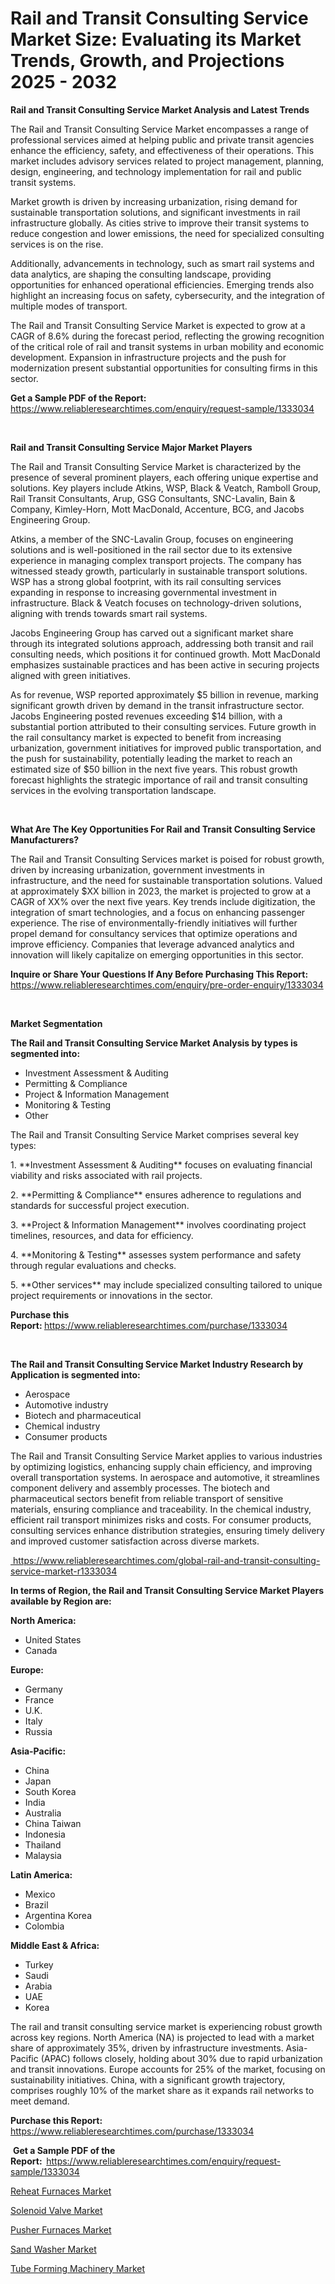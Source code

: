 <p><h1>Rail and Transit Consulting Service Market Size: Evaluating its Market Trends, Growth, and Projections 2025 - 2032</h1></p><p><strong>Rail and Transit Consulting Service Market Analysis and Latest Trends</strong></p>
<p><p>The Rail and Transit Consulting Service Market encompasses a range of professional services aimed at helping public and private transit agencies enhance the efficiency, safety, and effectiveness of their operations. This market includes advisory services related to project management, planning, design, engineering, and technology implementation for rail and public transit systems. </p><p>Market growth is driven by increasing urbanization, rising demand for sustainable transportation solutions, and significant investments in rail infrastructure globally. As cities strive to improve their transit systems to reduce congestion and lower emissions, the need for specialized consulting services is on the rise. </p><p>Additionally, advancements in technology, such as smart rail systems and data analytics, are shaping the consulting landscape, providing opportunities for enhanced operational efficiencies. Emerging trends also highlight an increasing focus on safety, cybersecurity, and the integration of multiple modes of transport. </p><p>The Rail and Transit Consulting Service Market is expected to grow at a CAGR of 8.6% during the forecast period, reflecting the growing recognition of the critical role of rail and transit systems in urban mobility and economic development. Expansion in infrastructure projects and the push for modernization present substantial opportunities for consulting firms in this sector.</p></p>
<p><strong>Get a Sample PDF of the Report:&nbsp;</strong> <a href="https://www.reliableresearchtimes.com/enquiry/request-sample/1333034?utm_campaign=3369&utm_medium=2&utm_source=Github&utm_content=ia&utm_term=24032025&utm_id=rail-and-transit-consulting-service">https://www.reliableresearchtimes.com/enquiry/request-sample/1333034</a></p>
<p>&nbsp;</p>
<p><strong>Rail and Transit Consulting Service Major Market Players</strong></p>
<p><p>The Rail and Transit Consulting Service Market is characterized by the presence of several prominent players, each offering unique expertise and solutions. Key players include Atkins, WSP, Black & Veatch, Ramboll Group, Rail Transit Consultants, Arup, GSG Consultants, SNC-Lavalin, Bain & Company, Kimley-Horn, Mott MacDonald, Accenture, BCG, and Jacobs Engineering Group. </p><p>Atkins, a member of the SNC-Lavalin Group, focuses on engineering solutions and is well-positioned in the rail sector due to its extensive experience in managing complex transport projects. The company has witnessed steady growth, particularly in sustainable transport solutions. WSP has a strong global footprint, with its rail consulting services expanding in response to increasing governmental investment in infrastructure. Black & Veatch focuses on technology-driven solutions, aligning with trends towards smart rail systems.</p><p>Jacobs Engineering Group has carved out a significant market share through its integrated solutions approach, addressing both transit and rail consulting needs, which positions it for continued growth. Mott MacDonald emphasizes sustainable practices and has been active in securing projects aligned with green initiatives.</p><p>As for revenue, WSP reported approximately $5 billion in revenue, marking significant growth driven by demand in the transit infrastructure sector. Jacobs Engineering posted revenues exceeding $14 billion, with a substantial portion attributed to their consulting services. Future growth in the rail consultancy market is expected to benefit from increasing urbanization, government initiatives for improved public transportation, and the push for sustainability, potentially leading the market to reach an estimated size of $50 billion in the next five years. This robust growth forecast highlights the strategic importance of rail and transit consulting services in the evolving transportation landscape.</p></p>
<p>&nbsp;</p>
<p><strong>What Are The Key Opportunities For Rail and Transit Consulting Service Manufacturers?</strong></p>
<p><p>The Rail and Transit Consulting Services market is poised for robust growth, driven by increasing urbanization, government investments in infrastructure, and the need for sustainable transportation solutions. Valued at approximately $XX billion in 2023, the market is projected to grow at a CAGR of XX% over the next five years. Key trends include digitization, the integration of smart technologies, and a focus on enhancing passenger experience. The rise of environmentally-friendly initiatives will further propel demand for consultancy services that optimize operations and improve efficiency. Companies that leverage advanced analytics and innovation will likely capitalize on emerging opportunities in this sector.</p></p>
<p><strong>Inquire or Share Your Questions If Any Before Purchasing This Report:</strong> <a href="https://www.reliableresearchtimes.com/enquiry/pre-order-enquiry/1333034?utm_campaign=3369&utm_medium=2&utm_source=Github&utm_content=ia&utm_term=24032025&utm_id=rail-and-transit-consulting-service">https://www.reliableresearchtimes.com/enquiry/pre-order-enquiry/1333034</a></p>
<p>&nbsp;</p>
<p><strong>Market Segmentation</strong></p>
<p><strong>The Rail and Transit Consulting Service Market Analysis by types is segmented into:</strong></p>
<p><ul><li>Investment Assessment & Auditing</li><li>Permitting & Compliance</li><li>Project & Information Management</li><li>Monitoring & Testing</li><li>Other</li></ul></p>
<p><p>The Rail and Transit Consulting Service Market comprises several key types: </p><p>1. **Investment Assessment & Auditing** focuses on evaluating financial viability and risks associated with rail projects.</p><p>2. **Permitting & Compliance** ensures adherence to regulations and standards for successful project execution.</p><p>3. **Project & Information Management** involves coordinating project timelines, resources, and data for efficiency.</p><p>4. **Monitoring & Testing** assesses system performance and safety through regular evaluations and checks.</p><p>5. **Other services** may include specialized consulting tailored to unique project requirements or innovations in the sector.</p></p>
<p><strong>Purchase this Report:&nbsp;</strong><a href="https://www.reliableresearchtimes.com/purchase/1333034?utm_campaign=3369&utm_medium=2&utm_source=Github&utm_content=ia&utm_term=24032025&utm_id=rail-and-transit-consulting-service">https://www.reliableresearchtimes.com/purchase/1333034</a></p>
<p>&nbsp;</p>
<p><strong>The Rail and Transit Consulting Service Market Industry Research by Application is segmented into:</strong></p>
<p><ul><li>Aerospace</li><li>Automotive industry</li><li>Biotech and pharmaceutical</li><li>Chemical industry</li><li>Consumer products</li></ul></p>
<p><p>The Rail and Transit Consulting Service Market applies to various industries by optimizing logistics, enhancing supply chain efficiency, and improving overall transportation systems. In aerospace and automotive, it streamlines component delivery and assembly processes. The biotech and pharmaceutical sectors benefit from reliable transport of sensitive materials, ensuring compliance and traceability. In the chemical industry, efficient rail transport minimizes risks and costs. For consumer products, consulting services enhance distribution strategies, ensuring timely delivery and improved customer satisfaction across diverse markets.</p></p>
<p><a href="https://www.reliableresearchtimes.com/global-rail-and-transit-consulting-service-market-r1333034?utm_campaign=3369&utm_medium=2&utm_source=Github&utm_content=ia&utm_term=24032025&utm_id=rail-and-transit-consulting-service">&nbsp;https://www.reliableresearchtimes.com/global-rail-and-transit-consulting-service-market-r1333034</a></p>
<p><strong>In terms of Region, the Rail and Transit Consulting Service Market Players available by Region are:</strong></p>
<p>
    <p> <strong> North America: </strong>
        <ul>
            <li>United States</li>
            <li>Canada</li>
        </ul>
        </p> 
    <p> <strong> Europe: </strong>
        <ul>
            <li>Germany</li>
            <li>France</li>
            <li>U.K.</li>
            <li>Italy</li>
            <li>Russia</li>
        </ul>
        </p> 
    <p> <strong> Asia-Pacific: </strong>
        <ul>
            <li>China</li>
            <li>Japan</li>
            <li>South Korea</li>
            <li>India</li>
            <li>Australia</li>
            <li>China Taiwan</li>
            <li>Indonesia</li>
            <li>Thailand</li>
            <li>Malaysia</li>
        </ul>
        </p> 
    <p> <strong> Latin America: </strong>
        <ul>
            <li>Mexico</li>
            <li>Brazil</li>
            <li>Argentina Korea</li>
            <li>Colombia</li>
        </ul>
        </p> 
    <p> <strong> Middle East & Africa: </strong>
        <ul>
            <li>Turkey</li>
            <li>Saudi</li>
            <li>Arabia</li>
            <li>UAE</li>
            <li>Korea</li>
        </ul>
    </p>
    </p>
<p><p>The rail and transit consulting service market is experiencing robust growth across key regions. North America (NA) is projected to lead with a market share of approximately 35%, driven by infrastructure investments. Asia-Pacific (APAC) follows closely, holding about 30% due to rapid urbanization and transit innovations. Europe accounts for 25% of the market, focusing on sustainability initiatives. China, with a significant growth trajectory, comprises roughly 10% of the market share as it expands rail networks to meet demand.</p></p>
<p><strong>Purchase this Report: </strong><a href="https://www.reliableresearchtimes.com/purchase/1333034?utm_campaign=3369&utm_medium=2&utm_source=Github&utm_content=ia&utm_term=24032025&utm_id=rail-and-transit-consulting-service">https://www.reliableresearchtimes.com/purchase/1333034</a></p>
<p>&nbsp;<strong>Get a Sample PDF of the Report:&nbsp;&nbsp;</strong><a href="https://www.reliableresearchtimes.com/enquiry/request-sample/1333034?utm_campaign=3369&utm_medium=2&utm_source=Github&utm_content=ia&utm_term=24032025&utm_id=rail-and-transit-consulting-service">https://www.reliableresearchtimes.com/enquiry/request-sample/1333034</a></p>
<p><strong></strong></p>
<p><p><a href="https://www.linkedin.com/pulse/market-growth-potential-forecast-reheat-furnaces-size-share-vpg0e?utm_campaign=3369&utm_medium=2&utm_source=Github&utm_content=ia&utm_term=24032025&utm_id=rail-and-transit-consulting-service">Reheat Furnaces Market</a></p><p><a href="https://www.linkedin.com/pulse/global-solenoid-valve-market-research-2025-2032-technology-ntvve?utm_campaign=3369&utm_medium=2&utm_source=Github&utm_content=ia&utm_term=24032025&utm_id=rail-and-transit-consulting-service">Solenoid Valve Market</a></p><p><a href="https://www.linkedin.com/pulse/comprehend-pusher-furnaces-market-size-growing-cagr-109-comprehensive-mqzfe?utm_campaign=3369&utm_medium=2&utm_source=Github&utm_content=ia&utm_term=24032025&utm_id=rail-and-transit-consulting-service">Pusher Furnaces Market</a></p><p><a href="https://www.linkedin.com/pulse/sand-washer-market-trends-analysis-size-share-competitive-wosee?utm_campaign=3369&utm_medium=2&utm_source=Github&utm_content=ia&utm_term=24032025&utm_id=rail-and-transit-consulting-service">Sand Washer Market</a></p><p><a href="https://www.linkedin.com/pulse/evaluating-future-tube-forming-machinery-market-size-drivers-fegoe?utm_campaign=3369&utm_medium=2&utm_source=Github&utm_content=ia&utm_term=24032025&utm_id=rail-and-transit-consulting-service">Tube Forming Machinery Market</a></p></p>